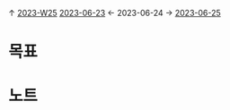 
↑ [2023-W25](2023-W25.md)
[2023-06-23](2023-06-23.md) ← 2023-06-24 → [2023-06-25](2023-06-25.md)


# 목표



# 노트





